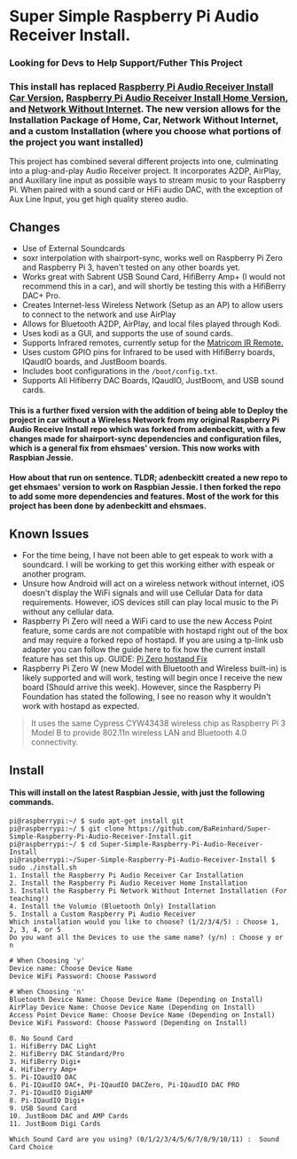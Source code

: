 # Super Simple Raspberry Pi Audio Receiver Install. 
### Looking for Devs to Help Support/Futher This Project
### This install has replaced [Raspberry Pi Audio Receiver Install Car Version](https://github.com/BaReinhard/Raspberry-Pi-Audio-Receiver-Install-Car-Install), [Raspberry Pi Audio Receiver Install Home Version](https://github.com/BaReinhard/Raspberry-Pi-Audio-Receiver-Install), and [Network Without Internet](https://github.com/BaReinhard/Network-Without-Internet). The new version allows for the Installation Package of Home, Car, Network Without Internet, and a custom Installation (where you choose what portions of the project you want installed)
This project has combined several different projects into one, culminating into a plug-and-play Audio Receiver project. It incorporates A2DP, AirPlay, and Auxillary line input as possible ways to stream music to your Raspberry Pi. When paired with a sound card or HiFi audio DAC, with the exception of Aux Line Input, you get high quality stereo audio. 
## Changes
* Use of External Soundcards
* soxr interpolation with shairport-sync, works well on Raspberry Pi Zero and Raspberry Pi 3, haven't tested on any other boards yet.
* Works great with Sabrent USB Sound Card, HifiBerry Amp+ (I would not recommend this in a car), and will shortly be testing this with a HifiBerry DAC+ Pro.
* Creates Internet-less Wireless Network (Setup as an AP) to allow users to connect to the network and use AirPlay 
* Allows for Bluetooth A2DP, AirPlay, and local files played through Kodi.
* Uses kodi as a GUI, and supports the use of sound cards.
* Supports Infrared remotes, currently setup for the [Matricom IR Remote.](https://www.amazon.com/Quality-Replacement-Controller-Android-Matricom/dp/B018K0GR12)
* Uses custom GPIO pins for Infrared to be used with HifiBerry boards, IQaudIO boards, and JustBoom boards.
* Includes boot configurations in the `/boot/config.txt`.
* Supports All Hifiberry DAC Boards, IQaudIO, JustBoom, and USB sound cards.


#### This is a further fixed version with the addition of being able to Deploy the project in car without a Wireless Network from my original Raspberry Pi Audio Receive Install repo which was forked from adenbeckitt, with a few changes made for shairport-sync dependencies and configuration files, which is a general fix from ehsmaes' version. This now works with Raspbian Jessie.
#### How about that run on sentence. TLDR; adenbeckitt created a new repo to get ehsmaes' version to work on Raspbian Jessie. I then forked the repo to add some more dependencies and features. Most of the work for this project has been done by adenbeckitt and ehsmaes.

## Known Issues

* For the time being, I have not been able to get espeak to work with a soundcard. I will be working to get this working either with espeak or another program.
* Unsure how Android will act on a wireless network without internet, iOS doesn't display the WiFi signals and will use Cellular Data for data requirements. However, iOS devices still can play local music to the Pi without any cellular data.
* Raspberry Pi Zero will need a WiFi card to use the new Access Point feature, some cards are not compatible with hostapd right out of the box and may require a forked repo of hostapd. If you are using a tp-link usb adapter you can follow the guide here to fix how the current install feature has set this up. GUIDE: [Pi Zero hostapd Fix](https://bareinhard.github.io/2017/02/15/Fix-hostapd-Raspberry-Pi-Zero.html)
* Raspberry Pi Zero W (new Model with Bluetooth and Wireless built-in) is likely supported and will work, testing will begin once I receive the new board (Should arrive this week). However, since the Raspberry Pi Foundation has stated the following, I see no reason why it wouldn't work with hostapd as expected.

> It uses the same Cypress CYW43438 wireless chip as Raspberry Pi 3 Model B to provide 802.11n wireless LAN and Bluetooth 4.0 connectivity. 

## Install
#### This will install on the latest Raspbian Jessie, with just the following commands.

```
pi@raspberrypi:~/ $ sudo apt-get install git
pi@raspberrypi:~/ $ git clone https://github.com/BaReinhard/Super-Simple-Raspberry-Pi-Audio-Receiver-Install.git
pi@raspberrypi:~/ $ cd Super-Simple-Raspberry-Pi-Audio-Receiver-Install
pi@raspberrypi:~/Super-Simple-Raspberry-Pi-Audio-Receiver-Install $ sudo ./install.sh
1. Install the Raspberry Pi Audio Receiver Car Installation
2. Install the Raspberry Pi Audio Receiver Home Installation
3. Install the Raspberry Pi Network Without Internet Installation (For teaching!)
4. Install the Volumio (Bluetooth Only) Installation
5. Install a Custom Raspberry Pi Audio Receiver
Which installation would you like to choose? (1/2/3/4/5) : Choose 1, 2, 3, 4, or 5
Do you want all the Devices to use the same name? (y/n) : Choose y or n

# When Choosing 'y'
Device name: Choose Device Name
Device WiFi Password: Choose Password

# When Choosing 'n'
Bluetooth Device Name: Choose Device Name (Depending on Install)
AirPlay Device Name: Choose Device Name (Depending on Install)
Access Point Device Name: Choose Device Name (Depending on Install)
Device WiFi Password: Choose Password (Depending on Install)

0. No Sound Card
1. HifiBerry DAC Light
2. HifiBerry DAC Standard/Pro
3. HifiBerry Digi+
4. Hifiberry Amp+
5. Pi-IQaudIO DAC
6. Pi-IQaudIO DAC+, Pi-IQaudIO DACZero, Pi-IQaudIO DAC PRO
7. Pi-IQaudIO DigiAMP
8. Pi-IQaudIO Digi+
9. USB Sound Card
10. JustBoom DAC and AMP Cards
11. JustBoom Digi Cards
	
Which Sound Card are you using? (0/1/2/3/4/5/6/7/8/9/10/11) :  Sound Card Choice 
```
